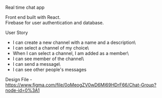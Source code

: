 Real time chat app

Front end built with React.\
Firebase for user authentication and database.

User Story

- I can create a new channel with a name and a description\
- I can select a channel of my choice\
- When I can select a channel, I am added as a member\
- I can see member of the channel\
- I can send a message\
- I can see other people's messages

Design File - https://www.figma.com/file/0oMeogZV0wD6Ml69HDrF66/Chat-Group?node-id=0%3A1
